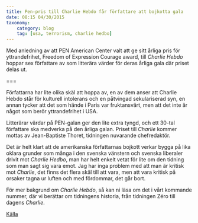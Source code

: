 ```yaml
---
title: Pen-pris till Charlie Hebdo får författare att bojkotta gala
date: 08:15 04/30/2015
taxonomy:
    category: blog
    tag: [usa, terrorism, charlie hedbo]
---
```


Med anledning av att PEN American Center valt att ge sitt årliga pris för yttrandefrihet, Freedom of Expression Courage award, till _Charlie Hebdo_ hoppar sex författare av som litterära värder för deras årliga gala där priset delas ut.

===

Författarna har lite olika skäl att hoppa av, en av dem anser att Charlie Hebdo står för kulturell intolerans och en påtvingad sekulariserad syn, en annan tycker att det som hände i Paris var fruktansvärt, men att det inte är något som berör yttrandefrihet i USA.

Litterärar värdar på PEN-galan ger den lite extra tyngd, och ett 30-tal författare ska medverka på den årliga galan. Priset till _Charlie_ kommer mottas av Jean-Baptiste Thoret, tidningen nuvarande chefredaktör.

Det är helt klart att de amerikanska författarnas bojkott verkar bygga på lika oklara grunder som många i den svenska vänstern och svenska liberaler drivit mot _Charlie Hedbo_, man har helt enkelt vetat för lite om den tidning som man sagt sig vara emot. Jag har inga problem med att man är kritisk mot _Charlie_, det finns det flera skäl till att vara, men att vara kritisk på orsaker tagna ur luften och med fördommar, det går bort.

För mer bakgrund om _Charlie Hebdo_, så kan ni läsa om det i vårt kommande nummer, där vi berättar om tidningens historia, från tidningen Zéro till dagens _Charlie_.


[Källa](http://www.nytimes.com/2015/04/27/nyregion/six-pen-members-decline-gala-after-award-for-charlie-hebdo.html?smid=fb-nytimes&smtyp=cur&bicmp=AD&bicmlukp=WT.mc_id&bicmst=1409232722000&bicmet=1419773522000&_r=1)
